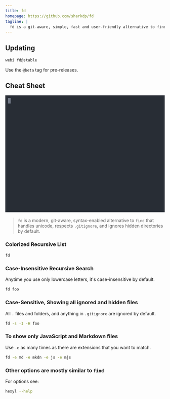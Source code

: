```yaml
---
title: fd
homepage: https://github.com/sharkdp/fd
tagline: |
  fd is a git-aware, simple, fast and user-friendly alternative to find.
---
```


## Updating

```bash
webi fd@stable
```

Use the `@beta` tag for pre-releases.

## Cheat Sheet

![](https://github.com/sharkdp/fd/raw/master/doc/screencast.svg?sanitize=true)

> `fd` is a modern, git-aware, syntax-enabled alternative to `find` that handles
> unicode, respects `.gitignore`, and ignores hidden directories by default.

### Colorized Recursive List

```bash
fd
```

### Case-Insensitive Recursive Search

Anytime you use only lowercase letters, it's case-insensitive by default.

```bash
fd foo
```

### Case-Sensitive, Showing all ignored and hidden files

All `.` files and folders, and anything in `.gitignore` are ignored by default.

```bash
fd -s -I -H foo
```

### To show only JavaScript and Markdown files

Use `-e` as many times as there are extensions that you want to match.

```bash
fd -e md -e mkdn -e js -e mjs
```

### Other options are mostly similar to `find`

For options see:

```bash
hexyl --help
```

